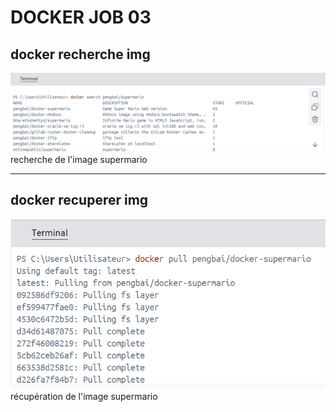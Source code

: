 # DOCKER JOB 03

## docker recherche img
![terminal docker](images/chercherimgmario.png)
recherche de l'image supermario

---
## docker recuperer img
![docker pull supermario](images/recuperersupermario.png)
récupération de l'image supermario